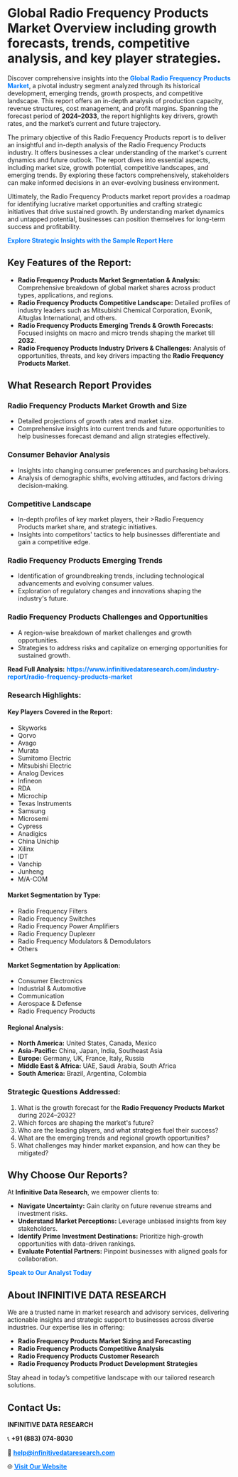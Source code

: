<h1>Global Radio Frequency Products Market Overview including growth forecasts, trends, competitive analysis, and key player strategies.</h1>
<p>
Discover comprehensive insights into the 
<a href="https://www.infinitivedataresearch.com/industry-report/radio-frequency-products-market" rel="dofollow" style="color: #007BFF; text-decoration: none;"><strong>Global Radio Frequency Products Market</strong></a>, a pivotal industry segment analyzed through its historical development, emerging trends, growth prospects, and competitive landscape. This report offers an in-depth analysis of production capacity, revenue structures, cost management, and profit margins. Spanning the forecast period of <strong>2024–2033</strong>, the report highlights key drivers, growth rates, and the market’s current and future trajectory.
</p>
<p>
The primary objective of this Radio Frequency Products report is to deliver an insightful and in-depth analysis of the Radio Frequency Products industry. It offers businesses a clear understanding of the market's current dynamics and future outlook. The report dives into essential aspects, including market size, growth potential, competitive landscapes, and emerging trends. By exploring these factors comprehensively, stakeholders can make informed decisions in an ever-evolving business environment.
</p>
<p>
Ultimately, the Radio Frequency Products market report provides a roadmap for identifying lucrative market opportunities and crafting strategic initiatives that drive sustained growth. By understanding market dynamics and untapped potential, businesses can position themselves for long-term success and profitability.
</p>
<p>
<a href="https://www.infinitivedataresearch.com/request-sample/reportId=103964" style="color: #007BFF; text-decoration: none;"><strong>Explore Strategic Insights with the Sample Report Here</strong></a>
</p>

<h2>Key Features of the Report:</h2>
<ul>
<li><strong>Radio Frequency Products Market Segmentation & Analysis:</strong> Comprehensive breakdown of global market shares across product types, applications, and regions.</li>
<li><strong>Radio Frequency Products Competitive Landscape:</strong> Detailed profiles of industry leaders such as Mitsubishi Chemical Corporation, Evonik, Altuglas International, and others.</li>
<li><strong>Radio Frequency Products Emerging Trends & Growth Forecasts:</strong> Focused insights on macro and micro trends shaping the market till <strong>2032</strong>.</li>
<li><strong>Radio Frequency Products Industry Drivers & Challenges:</strong> Analysis of opportunities, threats, and key drivers impacting the <strong>Radio Frequency Products Market</strong>.</li>
</ul>

<h2>What Research Report Provides</h2>
<h3>Radio Frequency Products Market Growth and Size</h3>
<ul>
<li>Detailed projections of growth rates and market size.</li>
<li>Comprehensive insights into current trends and future opportunities to help businesses forecast demand and align strategies effectively.</li>
</ul>

<h3>Consumer Behavior Analysis</h3>
<ul>
<li>Insights into changing consumer preferences and purchasing behaviors.</li>
<li>Analysis of demographic shifts, evolving attitudes, and factors driving decision-making.</li>
</ul>

<h3>Competitive Landscape</h3>
<ul>
<li>In-depth profiles of key market players, their >Radio Frequency Products market share, and strategic initiatives.</li>
<li>Insights into competitors' tactics to help businesses differentiate and gain a competitive edge.</li>
</ul>

<h3>Radio Frequency Products Emerging Trends</h3>
<ul>
<li>Identification of groundbreaking trends, including technological advancements and evolving consumer values.</li>
<li>Exploration of regulatory changes and innovations shaping the industry's future.</li>
</ul>

<h3>Radio Frequency Products Challenges and Opportunities</h3>
<ul>
<li>A region-wise breakdown of market challenges and growth opportunities.</li>
<li>Strategies to address risks and capitalize on emerging opportunities for sustained growth.</li>
</ul>
<p><strong>Read Full Analysis:</strong> <a href="https://www.infinitivedataresearch.com/industry-report/radio-frequency-products-market" rel="dofollow" style="color: #007BFF; text-decoration: none;"><strong>https://www.infinitivedataresearch.com/industry-report/radio-frequency-products-market</strong></a></p>
<h3>Research Highlights:</h3>
<h4>Key Players Covered in the Report:</h4>
<ul><li>Skyworks</li><li>Qorvo</li><li>Avago</li><li>Murata</li><li>Sumitomo Electric</li><li>Mitsubishi Electric</li><li>Analog Devices</li><li>Infineon</li><li>RDA</li><li>Microchip</li><li>Texas Instruments</li><li>Samsung</li><li>Microsemi</li><li>Cypress</li><li>Anadigics</li><li>China Unichip</li><li>Xilinx</li><li>IDT</li><li>Vanchip</li><li>Junheng</li><li>M/A-COM</li></ul>
<h4>Market Segmentation by Type:</h4>
<ul><li>Radio Frequency Filters</li><li>Radio Frequency Switches</li><li>Radio Frequency Power Amplifiers</li><li>Radio Frequency Duplexer</li><li>Radio Frequency Modulators &amp; Demodulators</li><li>Others</li></ul>
<h4>Market Segmentation by Application:</h4>
<ul><li>Consumer Electronics</li><li>Industrial &amp; Automotive</li><li>Communication</li><li>Aerospace &amp; Defense</li><li>Radio Frequency Products</li></ul>

<h4>Regional Analysis:</h4>
<ul>
<li><strong>North America:</strong> United States, Canada, Mexico</li>
<li><strong>Asia-Pacific:</strong> China, Japan, India, Southeast Asia</li>
<li><strong>Europe:</strong> Germany, UK, France, Italy, Russia</li>
<li><strong>Middle East & Africa:</strong> UAE, Saudi Arabia, South Africa</li>
<li><strong>South America:</strong> Brazil, Argentina, Colombia</li>
</ul>

<h3>Strategic Questions Addressed:</h3>
<ol>
<li>What is the growth forecast for the <strong>Radio Frequency Products Market</strong> during 2024–2032?</li>
<li>Which forces are shaping the market's future?</li>
<li>Who are the leading players, and what strategies fuel their success?</li>
<li>What are the emerging trends and regional growth opportunities?</li>
<li>What challenges may hinder market expansion, and how can they be mitigated?</li>
</ol>

<h2>Why Choose Our Reports?</h2>
<p>At <strong>Infinitive Data Research</strong>, we empower clients to:</p>
<ul>
<li><strong>Navigate Uncertainty:</strong> Gain clarity on future revenue streams and investment risks.</li>
<li><strong>Understand Market Perceptions:</strong> Leverage unbiased insights from key stakeholders.</li>
<li><strong>Identify Prime Investment Destinations:</strong> Prioritize high-growth opportunities with data-driven rankings.</li>
<li><strong>Evaluate Potential Partners:</strong> Pinpoint businesses with aligned goals for collaboration.</li>
</ul>
<p><a href="https://www.infinitivedataresearch.com/industry-report/radio-frequency-products-market" rel="dofollow" style="color: #007BFF; text-decoration: none;"><strong>Speak to Our Analyst Today</strong></a></p>

<h2>About INFINITIVE DATA RESEARCH</h2>
<p>We are a trusted name in market research and advisory services, delivering actionable insights and strategic support to businesses across diverse industries. Our expertise lies in offering:</p>
<ul>
<li><strong>Radio Frequency Products Market Sizing and Forecasting</strong></li>
<li><strong>Radio Frequency Products Competitive Analysis</strong></li>
<li><strong>Radio Frequency Products Customer Research</strong></li>
<li><strong>Radio Frequency Products Product Development Strategies</strong></li>
</ul>
<p>Stay ahead in today’s competitive landscape with our tailored research solutions.</p>

<h2>Contact Us:</h2>
<p><strong>INFINITIVE DATA RESEARCH</strong></p>
<p>📞 <strong>+91 (883) 074-8030</strong></p>
<p>📧 <strong><a href="mailto:help@infinitivedataresearch.com" style="color: #007BFF;">help@infinitivedataresearch.com</a></strong></p>
<p>🌐 <strong><a href="https://www.infinitivedataresearch.com" rel="dofollow" style="color: #007BFF;">Visit Our Website</a></strong></p>